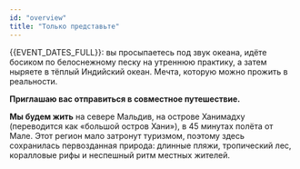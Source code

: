 ```yaml
---
id: "overview"
title: "Только представьте"
---
```

{{EVENT_DATES_FULL}}: вы просыпаетесь под звук океана, идёте босиком по белоснежному песку на утреннюю практику, а затем ныряете в тёплый Индийский океан. Мечта, которую можно прожить в реальности.

**Приглашаю вас отправиться в совместное путешествие.**

**Мы будем жить** на севере Мальдив, на острове Ханимадху (переводится как «большой остров Хани»), в 45 минутах полёта от Мале. Этот регион мало затронут туризмом, поэтому здесь сохранилась первозданная природа: длинные пляжи, тропический лес, коралловые рифы и неспешный ритм местных жителей.
